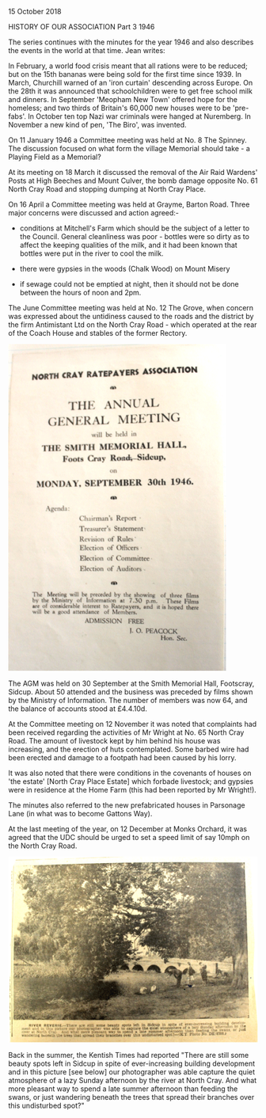 15 October 2018

HISTORY OF OUR ASSOCIATION Part 3 1946

The series continues with the minutes for the year 1946 and also describes the events in the world at that time. Jean writes:

In February, a world food crisis meant that all rations were to be reduced; but on the 15th bananas were being sold for the first time since 1939. In March, Churchill warned of an 'iron curtain' descending across Europe. On the 28th it was announced that schoolchildren were to get free school milk and dinners. In September 'Meopham New Town' offered hope for the homeless; and two thirds of Britain's 60,000 new houses were to be 'pre-fabs'. In October ten top Nazi war criminals were hanged at Nuremberg. In November a new kind of pen, 'The Biro', was invented.

On 11 January 1946 a Committee meeting was held at No. 8 The Spinney. The discussion focused on what form the village Memorial should take - a Playing Field as a Memorial?

At its meeting on 18 March it discussed the removal of the Air Raid Wardens' Posts at High Beeches and Mount Culver, the bomb damage opposite No. 61 North Cray Road and stopping dumping at North Cray Place.

On 16 April a Committee meeting was held at Grayme, Barton Road. Three major concerns were discussed and action agreed:-

- conditions at Mitchell's Farm which should be the subject of a letter to the Council. General cleanliness was poor - bottles were so dirty as to affect the keeping qualities of the milk, and it had been known that bottles were put in the river to cool the milk.

- there were gypsies in the woods (Chalk Wood) on Mount Misery

- if sewage could not be emptied at night, then it should not be done between the hours of noon and 2pm.

The June Committee meeting was held at No. 12 The Grove, when concern was expressed about the untidiness caused to the roads and the district by the firm Antimistant Ltd on the North Cray Road - which operated at the rear of the Coach House and stables of the former Rectory.[](http://www.northcrayresidents.org.uk/posters/poster208.pdf)

![Image](images/nm0596_1.gif)

The AGM was held on 30 September at the Smith Memorial Hall, Footscray, Sidcup. About 50 attended and the business was preceded by films shown by the Ministry of Information. The number of members was now 64, and the balance of accounts stood at £4.4.10d.

At the Committee meeting on 12 November it was noted that complaints had been received regarding the activities of Mr Wright at No. 65 North Cray Road. The amount of livestock kept by him behind his house was increasing, and the erection of huts contemplated. Some barbed wire had been erected and damage to a footpath had been caused by his lorry.

It was also noted that there were conditions in the covenants of houses on 'the estate' [North Cray Place Estate] which forbade livestock; and gypsies were in residence at the Home Farm (this had been reported by Mr Wright!).

The minutes also referred to the new prefabricated houses in Parsonage Lane (in what was to become Gattons Way).

At the last meeting of the year, on 12 December at Monks Orchard, it was agreed that the UDC should be urged to set a speed limit of say 10mph on the North Cray Road.[](http://www.northcrayresidents.org.uk/posters/poster209.pdf)

![Image](images/nm0596_2.gif)

Back in the summer, the Kentish Times had reported "There are still some beauty spots left in Sidcup in spite of ever-increasing building development and in this picture [see below] our photographer was able capture the quiet atmosphere of a lazy Sunday afternoon by the river at North Cray. And what more pleasant way to spend a late summer afternoon than feeding the swans, or just wandering beneath the trees that spread their branches over this undisturbed spot?"
